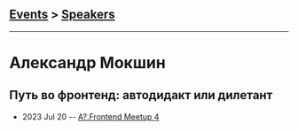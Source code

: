 ## [Events](../README.md) > [Speakers](../speakers.md)
---

# Александр Мокшин

## Путь во фронтенд: автодидакт или дилетант
- 2023 Jul 20 -- [A?.Frontend Meetup 4](https://youtu.be/cmV-yTouM3Q)    

